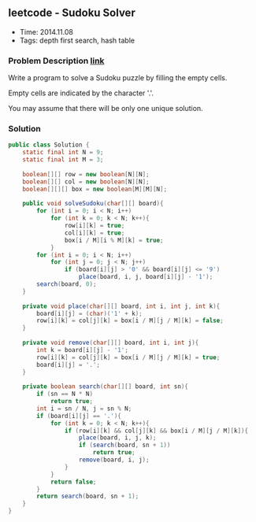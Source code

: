 ## leetcode - Sudoku Solver
- Time: 2014.11.08
- Tags: depth first search, hash table

### Problem Description [link][1]
Write a program to solve a Sudoku puzzle by filling the empty cells.

Empty cells are indicated by the character '.'.

You may assume that there will be only one unique solution.


### Solution
```java
public class Solution {
    static final int N = 9;
    static final int M = 3;
    
    boolean[][] row = new boolean[N][N];
    boolean[][] col = new boolean[N][N];
    boolean[][][] box = new boolean[M][M][N];
    
    public void solveSudoku(char[][] board){
        for (int i = 0; i < N; i++)
            for (int k = 0; k < N; k++){
                row[i][k] = true;
                col[i][k] = true;
                box[i / M][i % M][k] = true;
            }
        for (int i = 0; i < N; i++)
            for (int j = 0; j < N; j++)
                if (board[i][j] > '0' && board[i][j] <= '9')
                    place(board, i, j, board[i][j] - '1');
        search(board, 0);
    }
    
    private void place(char[][] board, int i, int j, int k){
        board[i][j] = (char)('1' + k);
        row[i][k] = col[j][k] = box[i / M][j / M][k] = false;
    }
    
    private void remove(char[][] board, int i, int j){
        int k = board[i][j] - '1';
        row[i][k] = col[j][k] = box[i / M][j / M][k] = true;
        board[i][j] = '.';
    }
    
    private boolean search(char[][] board, int sn){
        if (sn == N * N)
            return true;
        int i = sn / N, j = sn % N;
        if (board[i][j] == '.'){
            for (int k = 0; k < N; k++){
                if (row[i][k] && col[j][k] && box[i / M][j / M][k]){
                    place(board, i, j, k);
                    if (search(board, sn + 1))
                        return true;
                    remove(board, i, j);
                }
            }
            return false;
        }
        return search(board, sn + 1);
    }
}
```

[1]: https://oj.leetcode.com/problems/sudoku-solver/ "sudoku-solver"

